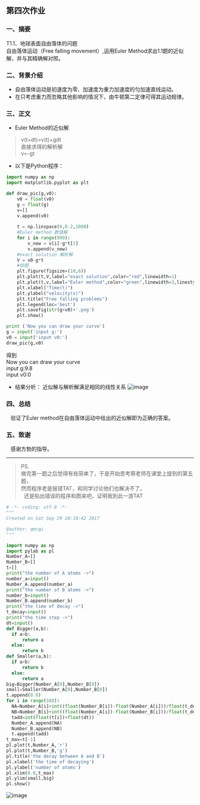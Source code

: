 ## 第四次作业

### 一、摘要
   T1.1、地球表面自由落体的问题\
    自由落体运动（Free falling movement）,运用Euler Method求出1.1题的近似解，并与其精确解对照。

### 二、背景介绍
- 自由落体运动是初速度为零、加速度为重力加速度的匀加速直线运动。
- 在只考虑重力而忽略其他影响的情况下，由牛顿第二定律可得其运动规律。

### 三、正文
* Euler Method的近似解
>v(t+dt)=v(t)+gdt\
直接求得的解析解\
>v=-gt

* 以下是Python程序：
```python
import numpy as np
import matplotlib.pyplot as plt

def draw_pic(g,v0):
    v0 = float(v0)
    g = float(g)
    v=[]
    v.append(v0)
        
    t = np.linspace(0,0.2,1000)
    #Euler method 数值解
    for i in range(999):
        v_new = v[i]-g*t[1]
        v.append(v_new)
    #exact solution 解析解
    V = v0-g*t          
    #绘图
    plt.figure(figsize=(10,6))
    plt.plot(t,V,label="exact solution",color="red",linewidth=1)
    plt.plot(t,v,label="Euler method",color="green",linewidth=3,linestyle='--')        
    plt.xlabel("Time(t)")
    plt.ylabel("velocity(v)")
    plt.title("Free falling problems")
    plt.legend(loc='best')
    plt.savefig(str(g+v0)+'.png')
    plt.show()

print ('Now you can draw your curve')
g = input('input g:')
v0 = input('input v0:')
draw_pic(g,v0)
```
得到\
Now you can draw your curve\
input g:9.8\
input v0:0


* 结果分析：
近似解与解析解满足相同的线性关系
![image](https://github.com/lilyechoC/compuational_physics_2015301510036/blob/master/04-1.png)


### 四、总结
    验证了Euler method在自由落体运动中给出的近似解即为正确的答案。
    
### 五、致谢
    感谢方勃的指导。


---

   >PS.\
   做完第一题之后觉得有些简单了，于是开始思考蔡老师在课堂上提到的第五题，\
   然而程序老是报错TAT，和同学讨论他们也解决不了。\
   还是贴出错误的程序和图来吧，证明我到此一游TAT
   
```python
# -*- coding: utf-8 -*-
"""
Created on Sat Sep 29 20:10:42 2017

@author: qmcqi
"""

import numpy as np
import pylab as pl
Number_A=[]    
Number_B=[]
t=[]
print("the number of A atoms ->")
number_a=input()
Number_A.append(number_a)
print("the number of B atoms ->")
number_b=input()
Number_B.append(number_b)
print("the time of decay ->")
t_decay=input()
print("the time step ->")
dt=input()
def Bigger(a,b):
  if a>b:
      return a
  else:
      return b
def Smaller(a,b):
  if a>b:
      return b
  else:
      return a
big=Bigger(Number_A[0],Number_B[0])
small=Smaller(Number_A[0],Number_B[0])
t.append(0.0)
for i in range(100):
  NA=Number_A[i]+int((float(Number_B[i])-float(Number_A[i]))/float(t_decay))*dt
  NB=Number_B[i]+int((float(Number_A[i])-float(Number_B[i]))/float(t_decay))*dt
  tadd=int(float(t[i])+float(dt))
  Number_A.append(NA)
  Number_B.append(NB)
  t.append(tadd)
t_max=t[-1]
pl.plot(t,Number_A,'r')
pl.plot(t,Number_B,'g')
pl.title('the decay between A and B')
pl.xlabel('the time of decaying')
pl.ylabel('number of atoms')
pl.xlim(0.0,t_max)
pl.ylim(small,big)
pl.show()

```
   
![image](https://github.com/lilyechoC/compuational_physics_2015301510036/blob/master/04-2.png)   
